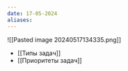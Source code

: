 ```yaml
---
date: 17-05-2024
aliases:
---
```

![[Pasted image 20240517134335.png]]

- [[Типы задач]]
- [[Приоритеты задач]]
